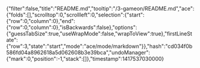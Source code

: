 {"filter":false,"title":"README.md","tooltip":"/3-gameon/README.md","ace":{"folds":[],"scrolltop":0,"scrollleft":0,"selection":{"start":{"row":0,"column":0},"end":{"row":0,"column":0},"isBackwards":false},"options":{"guessTabSize":true,"useWrapMode":false,"wrapToView":true},"firstLineState":{"row":3,"state":"start","mode":"ace/mode/markdown"}},"hash":"cd034f0b586fd04a8962618a5d062608b3e39bca","undoManager":{"mark":0,"position":-1,"stack":[]},"timestamp":1417537030000}